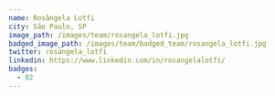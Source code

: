 ```yaml
---
name: Rosângela Lotfi
city: São Paulo, SP
image_path: /images/team/rosangela_lotfi.jpg
badged_image_path: /images/team/badged_team/rosangela_lotfi.jpg
twitter: rosangela_lotfi
linkedin: https://www.linkedin.com/in/rosangelalotfi/
badges:
  - 02
---
```

